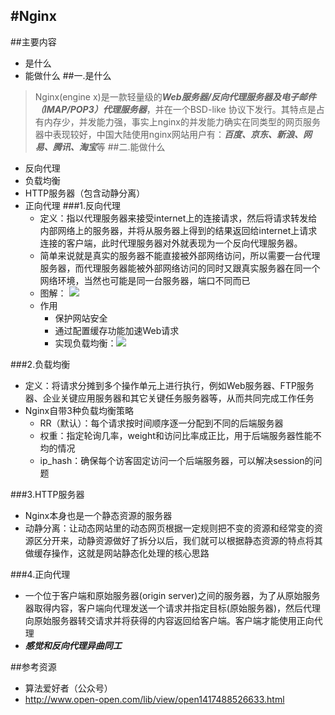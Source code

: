 #Nginx
---
##主要内容
- 是什么
- 能做什么
##一.是什么
>Nginx(engine x)是一款轻量级的***Web服务器/反向代理服务器及电子邮件（IMAP/POP3）代理服务器***，并在一个BSD-like 协议下发行。其特点是占有内存少，并发能力强，事实上nginx的并发能力确实在同类型的网页服务器中表现较好，中国大陆使用nginx网站用户有：***百度、京东、新浪、网易、腾讯、淘宝***等
##二.能做什么
* 反向代理
* 负载均衡
* HTTP服务器（包含动静分离）
* 正向代理
###1.反向代理
   * 定义：指以代理服务器来接受internet上的连接请求，然后将请求转发给内部网络上的服务器，并将从服务器上得到的结果返回给internet上请求连接的客户端，此时代理服务器对外就表现为一个反向代理服务器。
   * 简单来说就是真实的服务器不能直接被外部网络访问，所以需要一台代理服务器，而代理服务器能被外部网络访问的同时又跟真实服务器在同一个网络环境，当然也可能是同一台服务器，端口不同而已
   * 图解： ![](http://static.open-open.com/lib/uploadImg/20141202/20141202104859_484.jpg)
   * 作用
      - 保护网站安全
      - 通过配置缓存功能加速Web请求
      - 实现负载均衡：![](http://static.open-open.com/lib/uploadImg/20141202/20141202104900_44.jpg)
      
###2.负载均衡
   * 定义：将请求分摊到多个操作单元上进行执行，例如Web服务器、FTP服务器、企业关键应用服务器和其它关键任务服务器等，从而共同完成工作任务
   * Nginx自带3种负载均衡策略
     - RR（默认）：每个请求按时间顺序逐一分配到不同的后端服务器
     - 权重：指定轮询几率，weight和访问比率成正比，用于后端服务器性能不均的情况
     - ip_hash：确保每个访客固定访问一个后端服务器，可以解决session的问题
     
###3.HTTP服务器
   * Nginx本身也是一个静态资源的服务器
   * 动静分离：让动态网站里的动态网页根据一定规则把不变的资源和经常变的资源区分开来，动静资源做好了拆分以后，我们就可以根据静态资源的特点将其做缓存操作，这就是网站静态化处理的核心思路
   
###4.正向代理
   * 一个位于客户端和原始服务器(origin server)之间的服务器，为了从原始服务器取得内容，客户端向代理发送一个请求并指定目标(原始服务器)，然后代理向原始服务器转交请求并将获得的内容返回给客户端。客户端才能使用正向代理
   * ***感觉和反向代理异曲同工***

##参考资源
  * 算法爱好者（公众号）
  * http://www.open-open.com/lib/view/open1417488526633.html
